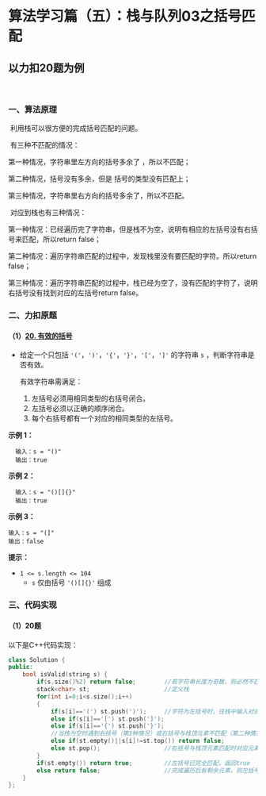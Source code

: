 # 算法学习篇（五）：栈与队列03之括号匹配

## 以力扣20题为例

​		

### 一、算法原理

​		利用栈可以很方便的完成括号匹配的问题。

​		有三种不匹配的情况：

第一种情况，字符串里左方向的括号多余了 ，所以不匹配； 

第二种情况，括号没有多余，但是 括号的类型没有匹配上；

第三种情况，字符串里右方向的括号多余了，所以不匹配。

​		对应到栈也有三种情况：

第一种情况：已经遍历完了字符串，但是栈不为空，说明有相应的左括号没有右括号来匹配，所以return false；

第二种情况：遍历字符串匹配的过程中，发现栈里没有要匹配的字符。所以return false；

第三种情况：遍历字符串匹配的过程中，栈已经为空了，没有匹配的字符了，说明右括号没有找到对应的左括号return false。

### 二、力扣原题

#### （1）[20. 有效的括号](https://leetcode.cn/problems/valid-parentheses/)

- 给定一个只包括 `'('`，`')'`，`'{'`，`'}'`，`'['`，`']'` 的字符串 `s` ，判断字符串是否有效。

  有效字符串需满足：

  1. 左括号必须用相同类型的右括号闭合。
  2. 左括号必须以正确的顺序闭合。
  3. 每个右括号都有一个对应的相同类型的左括号。
  
 
  
**示例 1：**
  
```
  输入：s = "()"
  输出：true
```
  
**示例 2：**
  
```
  输入：s = "()[]{}"
  输出：true
  ```
  
  **示例 3：**
  
  ```
  输入：s = "(]"
  输出：false
  ```
  
   
  
  **提示：**
  
- `1 <= s.length <= 104`
  - `s` 仅由括号 `'()[]{}'` 组成



### 三、代码实现

#### （1）20题

以下是C++代码实现：

```c++
class Solution {
public:
    bool isValid(string s) {
        if(s.size()%2) return false;		//若字符串长度为奇数，则必然不匹配
        stack<char> st;						//定义栈
        for(int i=0;i<s.size();i++)
        {
            if(s[i]=='(') st.push(')');		//字符为左括号时，往栈中输入对应的右括号字符
            else if(s[i]=='[') st.push(']');
            else if(s[i]=='{') st.push('}');
            //当栈为空时遇到右括号（第3种情况）或右括号与栈顶元素不匹配（第二种情况）则返回false
            else if(st.empty()||s[i]!=st.top()) return false;	
            else st.pop();					//右括号与栈顶元素匹配时对应元素出栈
        }
        if(st.empty()) return true;			//左括号已完全匹配，返回true
        else return false;					//完成遍历后有剩余元素，则左括号未完全匹配（第一种情况）返回false
    }
};
```



